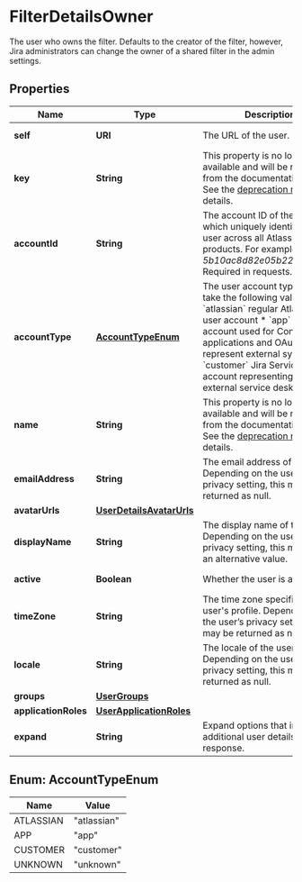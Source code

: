 

# FilterDetailsOwner

The user who owns the filter. Defaults to the creator of the filter, however, Jira administrators can change the owner of a shared filter in the admin settings.

## Properties

| Name | Type | Description | Notes |
|------------ | ------------- | ------------- | -------------|
|**self** | **URI** | The URL of the user. |  [optional] [readonly] |
|**key** | **String** | This property is no longer available and will be removed from the documentation soon. See the [deprecation notice](https://developer.atlassian.com/cloud/jira/platform/deprecation-notice-user-privacy-api-migration-guide/) for details. |  [optional] |
|**accountId** | **String** | The account ID of the user, which uniquely identifies the user across all Atlassian products. For example, *5b10ac8d82e05b22cc7d4ef5*. Required in requests. |  [optional] |
|**accountType** | [**AccountTypeEnum**](#AccountTypeEnum) | The user account type. Can take the following values:   *  &#x60;atlassian&#x60; regular Atlassian user account  *  &#x60;app&#x60; system account used for Connect applications and OAuth to represent external systems  *  &#x60;customer&#x60; Jira Service Desk account representing an external service desk |  [optional] [readonly] |
|**name** | **String** | This property is no longer available and will be removed from the documentation soon. See the [deprecation notice](https://developer.atlassian.com/cloud/jira/platform/deprecation-notice-user-privacy-api-migration-guide/) for details. |  [optional] |
|**emailAddress** | **String** | The email address of the user. Depending on the user’s privacy setting, this may be returned as null. |  [optional] [readonly] |
|**avatarUrls** | [**UserDetailsAvatarUrls**](UserDetailsAvatarUrls.md) |  |  [optional] |
|**displayName** | **String** | The display name of the user. Depending on the user’s privacy setting, this may return an alternative value. |  [optional] [readonly] |
|**active** | **Boolean** | Whether the user is active. |  [optional] [readonly] |
|**timeZone** | **String** | The time zone specified in the user&#39;s profile. Depending on the user’s privacy setting, this may be returned as null. |  [optional] [readonly] |
|**locale** | **String** | The locale of the user. Depending on the user’s privacy setting, this may be returned as null. |  [optional] [readonly] |
|**groups** | [**UserGroups**](UserGroups.md) |  |  [optional] |
|**applicationRoles** | [**UserApplicationRoles**](UserApplicationRoles.md) |  |  [optional] |
|**expand** | **String** | Expand options that include additional user details in the response. |  [optional] [readonly] |



## Enum: AccountTypeEnum

| Name | Value |
|---- | -----|
| ATLASSIAN | &quot;atlassian&quot; |
| APP | &quot;app&quot; |
| CUSTOMER | &quot;customer&quot; |
| UNKNOWN | &quot;unknown&quot; |



